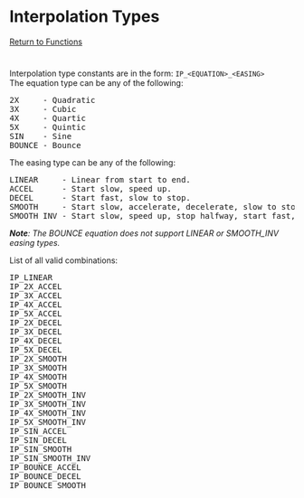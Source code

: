 ﻿# Interpolation Types

[Return to Functions](../functions.html)

#
Interpolation type constants are in the form: `IP_<EQUATION>_<EASING>`\
The equation type can be any of the following:
<pre>
2X     - Quadratic
3X     - Cubic
4X     - Quartic
5X     - Quintic
SIN    - Sine
BOUNCE - Bounce
</pre>
The easing type can be any of the following:
<pre>
LINEAR     - Linear from start to end.
ACCEL      - Start slow, speed up.
DECEL      - Start fast, slow to stop.
SMOOTH     - Start slow, accelerate, decelerate, slow to stop. Combination of ACCEL and DECEL.
SMOOTH_INV - Start slow, speed up, stop halfway, start fast, slow to stop. Inverted SMOOTH (DECEL then ACCEL)
</pre>

_**Note**: The BOUNCE equation does not support LINEAR or SMOOTH_INV easing types._

List of all valid combinations:
<pre>
IP_LINEAR
IP_2X_ACCEL
IP_3X_ACCEL
IP_4X_ACCEL
IP_5X_ACCEL
IP_2X_DECEL
IP_3X_DECEL
IP_4X_DECEL
IP_5X_DECEL
IP_2X_SMOOTH
IP_3X_SMOOTH
IP_4X_SMOOTH
IP_5X_SMOOTH
IP_2X_SMOOTH_INV
IP_3X_SMOOTH_INV
IP_4X_SMOOTH_INV
IP_5X_SMOOTH_INV
IP_SIN_ACCEL
IP_SIN_DECEL
IP_SIN_SMOOTH
IP_SIN_SMOOTH_INV
IP_BOUNCE_ACCEL
IP_BOUNCE_DECEL
IP_BOUNCE_SMOOTH
</pre>